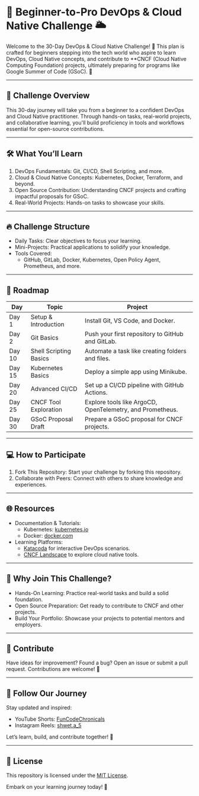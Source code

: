 # 🚀 Beginner-to-Pro DevOps & Cloud Native Challenge 🌥

Welcome to the 30-Day DevOps & Cloud Native Challenge! 🎉 This plan is crafted for beginners stepping into the tech world who aspire to learn DevOps, Cloud Native concepts, and contribute to **CNCF (Cloud Native Computing Foundation) projects, ultimately preparing for programs like Google Summer of Code (GSoC). 🌟

---

## 🌟 Challenge Overview

This 30-day journey will take you from a beginner to a confident DevOps and Cloud Native practitioner. Through hands-on tasks, real-world projects, and collaborative learning, you'll build proficiency in tools and workflows essential for open-source contributions.

---

## 🛠 What You’ll Learn

1. DevOps Fundamentals: Git, CI/CD, Shell Scripting, and more.  
2. Cloud & Cloud Native Concepts: Kubernetes, Docker, Terraform, and beyond.  
3. Open Source Contribution: Understanding CNCF projects and crafting impactful proposals for GSoC.  
4. Real-World Projects: Hands-on tasks to showcase your skills.  

---

## 🔥 Challenge Structure

- Daily Tasks: Clear objectives to focus your learning.  
- Mini-Projects: Practical applications to solidify your knowledge.  
- Tools Covered:  
  - GitHub, GitLab, Docker, Kubernetes, Open Policy Agent, Prometheus, and more.  

---

## 📅 Roadmap

| Day | Topic                          | Project                                                |
|---------|------------------------------------|-----------------------------------------------------------|
| Day 1   | Setup & Introduction               | Install Git, VS Code, and Docker.                         |
| Day 2   | Git Basics                         | Push your first repository to GitHub and GitLab.          |
| Day 10  | Shell Scripting Basics             | Automate a task like creating folders and files.          |
| Day 15  | Kubernetes Basics                  | Deploy a simple app using Minikube.                       |
| Day 20  | Advanced CI/CD                     | Set up a CI/CD pipeline with GitHub Actions.              |
| Day 25  | CNCF Tool Exploration              | Explore tools like ArgoCD, OpenTelemetry, and Prometheus. |
| Day 30  | GSoC Proposal Draft                | Prepare a GSoC proposal for CNCF projects.                |
 
---

## 💻 How to Participate

1. Fork This Repository: Start your challenge by forking this repository.    
2. Collaborate with Peers: Connect with others to share knowledge and experiences.  

---

## 🌐 Resources

- Documentation & Tutorials:  
  - Kubernetes: [kubernetes.io](https://kubernetes.io/)  
  - Docker: [docker.com](https://www.docker.com/)  
- Learning Platforms:  
  - [Katacoda](https://katacoda.com/) for interactive DevOps scenarios.  
  - [CNCF Landscape](https://landscape.cncf.io/) to explore cloud native tools.  

---

## 🌟 Why Join This Challenge?

- Hands-On Learning: Practice real-world tasks and build a solid foundation.  
- Open Source Preparation: Get ready to contribute to CNCF and other projects.  
- Build Your Portfolio: Showcase your projects to potential mentors and employers.  

---

## 🤝 Contribute

Have ideas for improvement? Found a bug? Open an issue or submit a pull request. Contributions are welcome! 🎉  

---

## 📣 Follow Our Journey

Stay updated and inspired:  
- YouTube Shorts: [FunCodeChronicals](#)  
- Instagram Reels: [shwet.a_5](#)  

Let’s learn, build, and contribute together! 🌟  

--- 

## 🔖 License

This repository is licensed under the [MIT License](./LICENSE).  

Embark on your learning journey today! 🚀